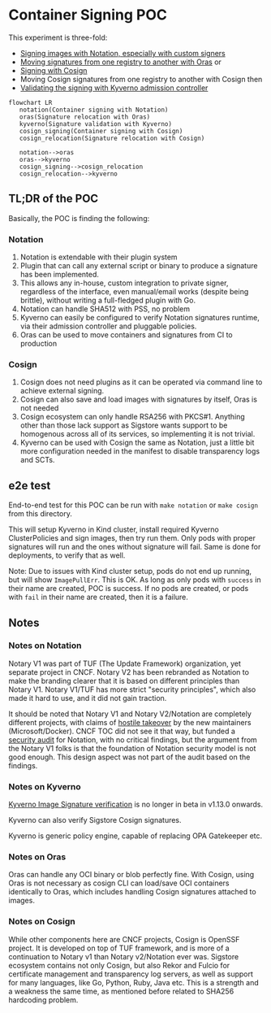# Container Signing POC
<!-- cSpell:ignore kyverno,oras,sigstore,rebranded,pkcs,fulcio,rekor -->

This experiment is three-fold:

- [Signing images with Notation, especially with custom signers](notation/README.md)
- [Moving signatures from one registry to another with Oras](oras/README.md)
or
- [Signing with Cosign](cosign/README.md)
- Moving Cosign signatures from one registry to another with Cosign
then
- [Validating the signing with Kyverno admission controller](kyverno/README.md)

```mermaid
flowchart LR
   notation(Container signing with Notation)
   oras(Signature relocation with Oras)
   kyverno(Signature validation with Kyverno)
   cosign_signing(Container signing with Cosign)
   cosign_relocation(Signature relocation with Cosign)

   notation-->oras
   oras-->kyverno
   cosign_signing-->cosign_relocation
   cosign_relocation-->kyverno
```

## TL;DR of the POC

Basically, the POC is finding the following:

### Notation

1. Notation is extendable with their plugin system
1. Plugin that can call any external script or binary to produce a signature has
   been implemented.
1. This allows any in-house, custom integration to private signer, regardless
   of the interface, even manual/email works (despite being brittle), without
   writing a full-fledged plugin with Go.
1. Notation can handle SHA512 with PSS, no problem
1. Kyverno can easily be configured to verify Notation signatures runtime, via
   their admission controller and pluggable policies.
1. Oras can be used to move containers and signatures from CI to production

### Cosign

1. Cosign does not need plugins as it can be operated via command line to
   achieve external signing.
1. Cosign can also save and load images with signatures by itself, Oras is not
   needed
1. Cosign ecosystem can only handle RSA256 with PKCS#1. Anything other than
   those lack support as Sigstore wants support to be homogenous across all of
   its services, so implementing it is not trivial.
1. Kyverno can be used with Cosign the same as Notation, just a little bit more
   configuration needed in the manifest to disable transparency logs and SCTs.

## e2e test

End-to-end test for this POC can be run with `make notation` or `make cosign`
from this directory.

This will setup Kyverno in Kind cluster, install required Kyverno ClusterPolicies
and sign images, then try run them. Only pods with proper signatures will run
and the ones without signature will fail. Same is done for deployments, to
verify that as well.

Note: Due to issues with Kind cluster setup, pods do not end up running, but
will show `ImagePullErr`. This is OK. As long as only pods with `success` in
their name are created, POC is success. If no pods are created, or pods with
`fail` in their name are created, then it is a failure.

## Notes

### Notes on Notation

Notary V1 was part of TUF (The Update Framework) organization, yet separate
project in CNCF. Notary V2 has been rebranded as Notation to make the branding
clearer that it is based on different principles than Notary V1. Notary V1/TUF
has more strict "security principles", which also made it hard to use, and it
did not gain traction.

It should be noted that Notary V1 and Notary V2/Notation are completely different
projects, with claims of [hostile takeover](https://github.com/cncf/toc/issues/981)
by the new maintainers (Microsoft/Docker). CNCF TOC did not see it that way,
but funded a
[security audit](https://www.cncf.io/blog/2023/07/11/announcing-results-of-notation-security-audit-2023/)
for Notation, with no critical findings, but the argument from the Notary V1
folks is that the foundation of Notation security model is not good enough. This
design aspect was not part of the audit based on the findings.

### Notes on Kyverno

[Kyverno Image Signature verification](https://kyverno.io/docs/writing-policies/verify-images/)
is no longer in beta in v1.13.0 onwards.

Kyverno can also verify Sigstore Cosign signatures.

Kyverno is generic policy engine, capable of replacing OPA Gatekeeper etc.

### Notes on Oras

Oras can handle any OCI binary or blob perfectly fine. With Cosign, using Oras
is not necessary as cosign CLI can load/save OCI containers identically to
Oras, which includes handling Cosign signatures attached to images.

### Notes on Cosign

While other components here are CNCF projects, Cosign is OpenSSF project. It is
developed on top of TUF framework, and is more of a continuation to Notary v1
than Notary v2/Notation ever was. Sigstore ecosystem contains not only Cosign,
but also Rekor and Fulcio for certificate management and transparency log servers,
as well as support for many languages, like Go, Python, Ruby, Java etc. This is
a strength and a weakness the same time, as mentioned before related to SHA256
hardcoding problem.
